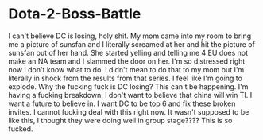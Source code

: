 # Dota-2-Boss-Battle

I can't believe DC is losing, holy shit. My mom came into my room to bring me a picture of sunsfan and I literally screamed at her and hit the picture of sunsfan 
out of her hand. She started yelling and telling me 4 EU does not make an NA team and I slammed the door on her. I'm so distressed 
right now I don't know what to do. I didn't mean to do that to my mom but I'm literally in shock from the results from that series. 
I feel like I'm going to explode. Why the fucking fuck is DC losing? This can't be happening. I'm having a fucking breakdown. I 
don't want to believe that china will win TI. I want a future to believe in. I want DC to be top 6 and fix these broken invites. 
I cannot fucking deal with this right now. It wasn't supposed to be like this, I thought they were doing well in group stage???? 
This is so fucked.
